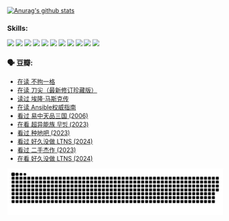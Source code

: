 
[![Anurag's github stats](https://github-readme-stats.vercel.app/api?username=w940853815)](https://github.com/anuraghazra/github-readme-stats)

### Skills:

<code><img height="32" src="https://cdn.jsdelivr.net/npm/simple-icons@v5/icons/python.svg"></code>
<code><img height="32" src="https://cdn.jsdelivr.net/npm/simple-icons@v5/icons/javascript.svg"></code>
<code><img height="32" src="https://cdn.jsdelivr.net/npm/simple-icons@v5/icons/django.svg"></code>
<code><img height="32" src="https://cdn.jsdelivr.net/npm/simple-icons@v5/icons/flask.svg"></code>
<code><img height="32" src="https://cdn.jsdelivr.net/npm/simple-icons@v5/icons/vuetify.svg"></code>
<code><img height="32" src="https://cdn.jsdelivr.net/npm/simple-icons@v5/icons/git.svg"></code>
<code><img height="32" src="https://cdn.jsdelivr.net/npm/simple-icons@v5/icons/docker.svg"></code>
<code><img height="32" src="https://cdn.jsdelivr.net/npm/simple-icons@v5/icons/postgresql.svg"></code>
<code><img height="32" src="https://cdn.jsdelivr.net/npm/simple-icons@v5/icons/elasticsearch.svg"></code>
<code><img height="32" src="https://cdn.jsdelivr.net/npm/simple-icons@v5/icons/macos.svg"></code>
<code><img height="32" src="https://cdn.jsdelivr.net/npm/simple-icons@v5/icons/linux.svg"></code>

### 🗣 豆瓣:

<!-- DOUBAN-ACTIVITIES:START -->
- [在读 不拘一格](https://www.douban.com/people/136069238/status/4541712161/?_i=10447202)
- [在读 刀尖（最新修订珍藏版）](https://www.douban.com/people/136069238/status/4541711339/?_i=10447202)
- [读过 埃隆·马斯克传](https://www.douban.com/people/136069238/status/4541710351/?_i=10447202)
- [在读 Ansible权威指南](https://www.douban.com/people/136069238/status/4539151450/?_i=10447202)
- [看过 易中天品三国‎ (2006)](https://www.douban.com/people/136069238/status/4529910812/?_i=10447202)
- [在看 超异能族 무빙‎ (2023)](https://www.douban.com/people/136069238/status/4527291077/?_i=10447202)
- [看过 种地吧‎ (2023)](https://www.douban.com/people/136069238/status/4527289637/?_i=10447202)
- [看过 好久没做 LTNS‎ (2024)](https://www.douban.com/people/136069238/status/4527289515/?_i=10447202)
- [看过 二手杰作‎ (2023)](https://www.douban.com/people/136069238/status/4522502716/?_i=10447202)
- [在看 好久没做 LTNS‎ (2024)](https://www.douban.com/people/136069238/status/4521969883/?_i=10447203)
<!-- DOUBAN-ACTIVITIES:END -->


![Snake animation](https://raw.githubusercontent.com/w940853815/w940853815/output/github-contribution-grid-snake.svg)

<!--
**w940853815/w940853815** is a ✨ _special_ ✨ repository because its `README.md` (this file) appears on your GitHub profile.

Here are some ideas to get you started:

- 🔭 I’m currently working on ...
- 🌱 I’m currently learning ...
- 👯 I’m looking to collaborate on ...
- 🤔 I’m looking for help with ...
- 💬 Ask me about ...
- 📫 How to reach me: ...
- 😄 Pronouns: ...
- ⚡ Fun fact: ...
-->
